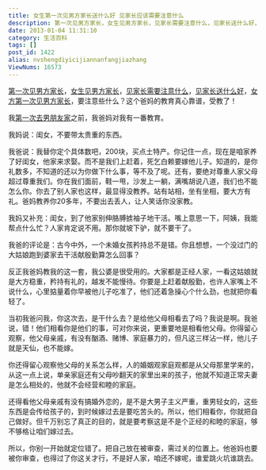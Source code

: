 ```yaml
---
title: 女生第一次见男方家长送什么好 见家长应该需要注意什么
description: 第一次见男方家长，女生见男方家长，见家长需要注意什么，见家长送什么好，女方第一次见男方家长，要注意些什么？这个爸妈的教育真心靠谱，受教了！我第一次去男朋友家之前，我爸妈对我有一番教育。我妈说：闺女，不要带太贵重的东西。我爸说：我替你定个具体数吧，200块，买点土特产。你记住一点，现在是咱家养了好闺女，他家来求娶。而不是我们上赶着，死乞白赖要嫁他儿子。知道的，是你礼数多，不知道的还以为你做下什
date: 2013-01-04 11:31:10
category: 生活百科
tags: []
post_id: 1422
alias: nvshengdiyicijiannanfangjiazhang
ViewNums: 16573
---
```


[第一次见男方家长](/blog/nvshengdiyicijiannanfangjiazhang)，[女生见男方家长](/blog/nvshengdiyicijiannanfangjiazhang)，[见家长需要注意什么](/blog/nvshengdiyicijiannanfangjiazhang)，[见家长送什么好](/blog/nvshengdiyicijiannanfangjiazhang)，[女方第一次见男方家长](/blog/nvshengdiyicijiannanfangjiazhang)，要注意些什么？这个爸妈的教育真心靠谱，受教了！

我[第一次去男朋友家](/blog/nvshengdiyicijiannanfangjiazhang)之前，我爸妈对我有一番教育。

我妈说：闺女，不要带太贵重的东西。

我爸说：我替你定个具体数吧，200块，买点土特产。你记住一点，现在是咱家养了好闺女，他家来求娶。而不是我们上赶着，死乞白赖要嫁他儿子。知道的，是你礼数多，不知道的还以为你做下什么事，等不及了呢。还有，要绝对尊重人家父母超过尊重我们。你在我们面前，鞋一甩，沙发上一躺，满嘴胡说八道，我们也不能怎么你。你去了别人家也这样，最显得没教养。站有站相，坐有坐相，要大方有礼。爸妈教养你20多年，不要出去丢人，让人笑话你没家教。

我妈又补充：闺女，到了他家别伸胳膊掳袖子地干活。嘴上意思一下，阿姨，我能帮点什么忙？人家肯定说不用。那你就坡下驴，就不要干了。

我爸的评论是：古今中外，一个未婚女孩矜持总不是错。你且想想，一个没过门的大姑娘跑到婆家去干活献殷勤算怎么回事？

反正我爸妈教我的这一套，我公婆是很受用的。大家都是正经人家，一看这姑娘就是大方稳重，矜持有礼的，越发不能慢待。你要是上赶着献殷勤，也许人家嘴上不说什么，心里掂量着你早被他儿子吃准了，他们还着急操心个什么劲，也就把你看轻了。

当初我爸问我，你这次去，是干什么去？是给他父母相看去了吗？我说是啊。我爸说，错！他们相看你是他们的事，可对你来说，更重要地是相看他父母。你得留心观察，他父母亲戚，有没有酗酒、赌博、家庭暴力的，但凡这三样沾一样，他儿子就是天仙，也不能嫁。

你还得留心观察他父母的关系怎么样，人的婚姻观家庭观都是从父母那里学来的，从这一点上说，单亲家庭还有父母吵翻天的家里出来的孩子，他就不知道正常夫妻是怎么相处的，他就不会经营和睦的家庭。

还得看他父母亲戚有没有搞婚外恋的，是不是大男子主义严重，重男轻女的，这些东西是会传给孩子的，到时候嫁过去是要吃苦头的。所以，他们相看你，你就把自己做好。但千万别忘了真正的目的，就是要考察这是不是个正经的和睦的家庭，够不够格让咱们嫁过去。

所以，你别一开始就定位错了。把自己放在被审查，需过关的位置上。他爸妈也要被你审查，也得过了你这关才行，不是好人家，咱还不嫁呢，谁爱跳火坑谁跳去。


